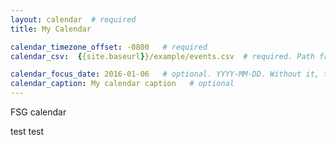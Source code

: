 ```yaml
---
layout: calendar  # required
title: My Calendar

calendar_timezone_offset: -0800   # required
calendar_csv:  {{site.baseurl}}/example/events.csv  # required. Path from base url

calendar_focus_date: 2016-01-06   # optional. YYYY-MM-DD. Without it, the default is today
calendar_caption: My calendar caption   # optional
---
```


FSG calendar

test
test
